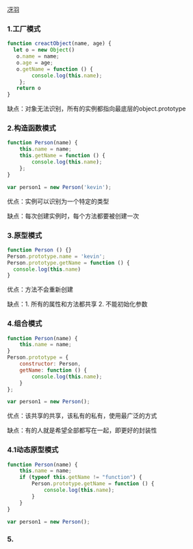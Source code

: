 [冴羽](https://github.com/mqyqingfeng/Blog/issues/15)
### 1.工厂模式
```javascript
function creactObject(name, age) {
  let o = new Object()
   o.name = name;
   o.age = age;
   o.getName = function () {
        console.log(this.name);
    };
   return o
}
```
缺点：对象无法识别，所有的实例都指向最底层的object.prototype

### 2.构造函数模式
```javascript
function Person(name) {
    this.name = name;
    this.getName = function () {
        console.log(this.name);
    };
}

var person1 = new Person('kevin');
```
优点：实例可以识别为一个特定的类型

缺点：每次创建实例时，每个方法都要被创建一次
### 3.原型模式
```javascript
function Person () {}
Person.prototype.name = 'kevin';
Person.prototype.getName = function () {
  console.log(this.name)
}
```
优点：方法不会重新创建

缺点：1. 所有的属性和方法都共享 2. 不能初始化参数
### 4.组合模式
```javascript
function Person(name) {
    this.name = name;
}
Person.prototype = {
    constructor: Person,
    getName: function () {
        console.log(this.name);
    }
};

var person1 = new Person();
```
优点：该共享的共享，该私有的私有，使用最广泛的方式

缺点：有的人就是希望全部都写在一起，即更好的封装性

### 4.1动态原型模式
```javascript
function Person(name) {
    this.name = name;
    if (typeof this.getName != "function") {
        Person.prototype.getName = function () {
            console.log(this.name);
        }
    }
}

var person1 = new Person();
```
### 5.
